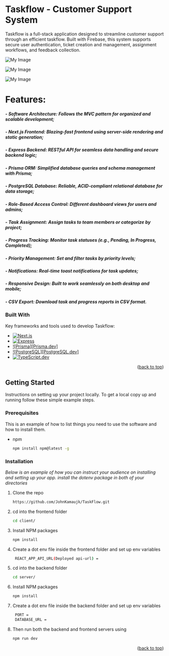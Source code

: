 # Taskflow - Customer Support System
Taskflow is a full-stack application designed to streamline customer support through an efficient taskflow. Built with Firebase, this system supports secure user authentication, ticket creation and management, assignment workflows, and feedback collection.


![My Image](client/public/images/)

![My Image]()

![My Image]()


# Features:
##### - **Software Architecture**: Follows the MVC pattern for organized and scalable development;
##### - **Next.js Frontend**: Blazing-fast frontend using server-side rendering and static generation;
##### - **Express Backend**: RESTful API for seamless data handling and secure backend logic;
##### - **Prisma ORM**: Simplified database queries and schema management with Prisma;
##### - **PostgreSQL Database**: Reliable, ACID-compliant relational database for data storage;
##### - **Role-Based Access Control**: Different dashboard views for users and admins;
##### - **Task Assignment**: Assign tasks to team members or categorize by project;
##### - **Progress Tracking**: Monitor task statuses (e.g., Pending, In Progress, Completed);
##### - **Priority Management**: Set and filter tasks by priority levels;
##### - **Notifications**: Real-time toast notifications for task updates;
##### - **Responsive Design**: Built to work seamlessly on both desktop and mobile;
##### - **CSV Export**: Download task and progress reports in CSV format.

### Built With

Key frameworks and tools used to develop Taskflow:

* [![Next.js][Next.js]][Next-url]
* [![Express][Express.js]][Express-url]
* [![Prisma][Prisma.dev]][Prisma-url]
* [![PostgreSQL][PostgreSQL.dev]][PostgreSQL-url]
* [![TypeScript.dev][TypeScript]][TypeScript-url]

<p align="right">(<a href="#readme-top">back to top</a>)</p>



<!-- GETTING STARTED -->
## Getting Started

Instructions on setting up your project locally.
To get a local copy up and running follow these simple example steps.

### Prerequisites

This is an example of how to list things you need to use the software and how to install them.
* npm
  ```sh
  npm install npm@latest -g
  ```

### Installation

_Below is an example of how you can instruct your audience on installing and setting up your app. install the dotenv package in both of your directories_

1. Clone the repo
   ```sh
   https://github.com/JohnKamaujk/TaskFlow.git
   ```
2. cd into the frontend folder
   ```sh
   cd client/
   ```
3. Install NPM packages
   ```sh
   npm install
   ```
4. Create a dot env file inside the frontend folder and set up env variables
   ```sh
    REACT_APP_API_URL(Deployed api-url) =
   ```
5. cd into the backend folder
   ```sh
   cd server/
   ```
3. Install NPM packages
   ```sh
   npm install
   ```
4. Create a dot env file inside the backend folder and set up env variables
   ```sh
    PORT = 
    DATABASE_URL = 
   ```
5. Then run both the backend and frontend servers using
    ```sh
    npm run dev
    ```
<p align="right">(<a href="#readme-top">back to top</a>)</p>


<!-- MARKDOWN LINKS & IMAGES -->
<!-- https://www.markdownguide.org/basic-syntax/#reference-style-links -->
[Next.js]: https://img.shields.io/badge/Next.js-000000?style=for-the-badge&logo=nextdotjs&logoColor=white
[Next-url]: https://nextjs.org/
[Express.js]: https://img.shields.io/badge/Express.js-404D59?style=for-the-badge&logo=express&logoColor=white
[Express-url]: https://expressjs.com/
[TypeScript]: https://img.shields.io/badge/TypeScript-3178C6?style=for-the-badge&logo=typescript&logoColor=white
[TypeScript-url]: https://www.typescriptlang.org/
[PostgreSQL]: https://img.shields.io/badge/PostgreSQL-336791?style=for-the-badge&logo=postgresql&logoColor=white
[PostgreSQL-url]: https://www.postgresql.org/
[Prisma]: https://img.shields.io/badge/Prisma-2D3748?style=for-the-badge&logo=prisma&logoColor=white
[Prisma-url]: https://www.prisma.io/